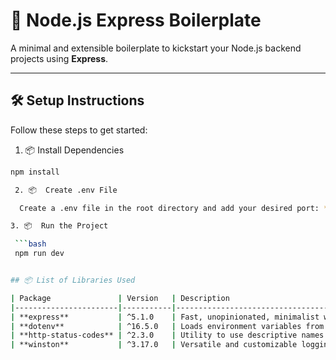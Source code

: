 # 🚀 Node.js Express Boilerplate

A minimal and extensible boilerplate to kickstart your Node.js backend projects using **Express**.

---

## 🛠️ Setup Instructions

Follow these steps to get started:

 1. 📦 Install Dependencies

```bash
npm install

 2. 📦  Create .env File

  Create a .env file in the root directory and add your desired port: **PORT:<PORT_NUMBER>**

3. 📦  Run the Project

 ```bash
 npm run dev


## 📦 List of Libraries Used

| Package               | Version   | Description                                                                 |
|-----------------------|-----------|-----------------------------------------------------------------------------|
| **express**           | ^5.1.0    | Fast, unopinionated, minimalist web framework for Node.js.                 |
| **dotenv**            | ^16.5.0   | Loads environment variables from a `.env` file into `process.env`.         |
| **http-status-codes** | ^2.3.0    | Utility to use descriptive names for standard HTTP status codes.           |
| **winston**           | ^3.17.0   | Versatile and customizable logging library for Node.js applications.       |
